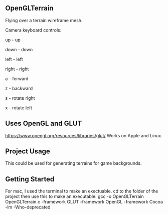 ## OpenGLTerrain
Flying over a terrain wireframe mesh. 
<p>Camera keyboard controls:</p>
<p>up - up</p>
<p>down - down</p>
<p>left - left</p>
<p>right - right</p>
<p>a - forward</p>
<p>z - backward</p>
<p>s - rotate right</p>
<p>x - rotate left</p>

## Uses OpenGL and GLUT
https://www.opengl.org/resources/libraries/glut/
Works on Apple and Linux. 

## Project Usage
This could be used for generating terrains for game backgrounds. 

## Getting Started 
For mac, I used the terminal to make an exectuable.
cd to the folder of the project then use this to make an executable:
gcc -o OpenGLTerrain OpenGLTerrain.c -framework GLUT -framework OpenGL -framework Cocoa -lm -Wno-deprecated
